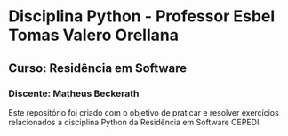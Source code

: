 # Disciplina Python - Professor Esbel Tomas Valero Orellana
## Curso: Residência em Software
### Discente:  Matheus Beckerath 
Este repositório foi criado com o objetivo de praticar e resolver exercícios relacionados a disciplina Python da Residência em Software CEPEDI.

